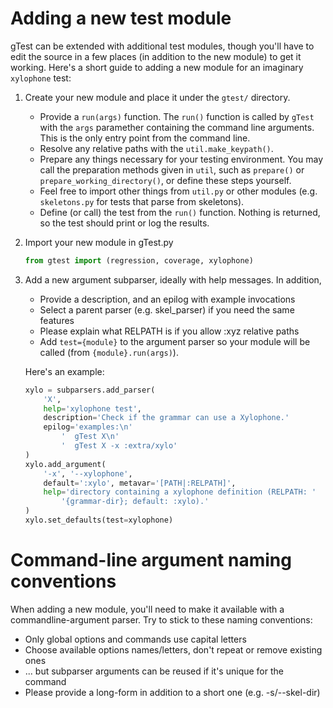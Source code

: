 
# Adding a new test module

gTest can be extended with additional test modules, though you'll have to edit
the source in a few places (in addition to the new module) to get it working.
Here's a short guide to adding a new module for an imaginary `xylophone` test:

1. Create your new module and place it under the `gtest/` directory.
    * Provide a `run(args)` function. The `run()` function is called by
      `gTest` with the `args` paramether containing the command line
      arguments. This is the only entry point from the command line.
    * Resolve any relative paths with the `util.make_keypath()`.
    * Prepare any things necessary for your testing environment. You may call
      the preparation methods given in `util`, such as `prepare()` or
      `prepare_working_directory()`, or define these steps yourself.
    * Feel free to import other things from `util.py` or other modules
      (e.g. `skeletons.py` for tests that parse from skeletons).
    * Define (or call) the test from the `run()` function. Nothing is
      returned, so the test should print or log the results.

1. Import your new module in gTest.py

    ```python
    from gtest import (regression, coverage, xylophone)
    ```

1. Add a new argument subparser, ideally with help messages. In addition,
    * Provide a description, and an epilog with example invocations
    * Select a parent parser (e.g. skel_parser) if you need the same features
    * Please explain what RELPATH is if you allow :xyz relative paths
    * Add `test={module}` to the argument parser so your module will be
      called (from `{module}.run(args)`).

    Here's an example:

    ```python
    xylo = subparsers.add_parser(
        'X',
        help='xylophone test',
        description='Check if the grammar can use a Xylophone.'
        epilog='examples:\n'
            '  gTest X\n'
            '  gTest X -x :extra/xylo'
    )
    xylo.add_argument(
        '-x', '--xylophone',
        default=':xylo', metavar='[PATH|:RELPATH]',
        help='directory containing a xylophone definition (RELPATH: '
            '{grammar-dir}; default: :xylo).'
    )
    xylo.set_defaults(test=xylophone)
    ```

# Command-line argument naming conventions

When adding a new module, you'll need to make it available with a
commandline-argument parser. Try to stick to these naming conventions:

* Only global options and commands use capital letters
* Choose available options names/letters, don't repeat or remove existing ones
* ... but subparser arguments can be reused if it's unique for the command
* Please provide a long-form in addition to a short one (e.g. -s/--skel-dir)